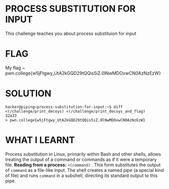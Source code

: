 
# PROCESS SUBSTITUTION FOR INPUT

This challenge teaches you about process substituion for input

# FLAG

My flag ~  pwn.college{w5jFtgwy_UtA2kGQD29tQQis5iZ.0lNwMDOxwCN0AzNzEzW}

# SOLUTION

```
hacker@piping~process-substitution-for-input:~$ diff <(/challenge/print_decoys) <(/challenge/print_decoys_and_flag)
32a33
> pwn.college{w5jFtgwy_UtA2kGQD29tQQis5iZ.0lNwMDOxwCN0AzNzEzW}
```

# WHAT I LEARNT

Process substitution in Linux, primarily within Bash and other shells, allows treating the output of a command or commands as if it were a temporary file.
 **Reading from a process:** `<(command)` . This form substitutes the output of `command` as a file-like input. The shell creates a named pipe (a special kind of file) and runs `command` in a subshell, directing its standard output to this pipe.



